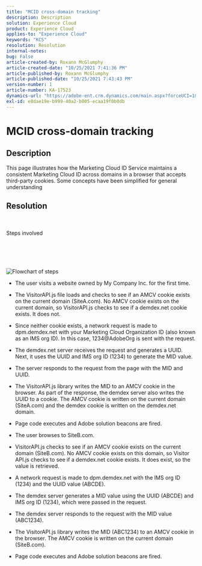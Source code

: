 ```yaml
---
title: "MCID cross-domain tracking"
description: Description
solution: Experience Cloud
product: Experience Cloud
applies-to: "Experience Cloud"
keywords: "KCS"
resolution: Resolution
internal-notes: 
bug: False
article-created-by: Roxann McGlumphy
article-created-date: "10/25/2021 7:41:36 PM"
article-published-by: Roxann McGlumphy
article-published-date: "10/25/2021 7:43:43 PM"
version-number: 1
article-number: KA-17523
dynamics-url: "https://adobe-ent.crm.dynamics.com/main.aspx?forceUCI=1&pagetype=entityrecord&etn=knowledgearticle&id=28dfc18c-cb35-ec11-b6e6-000d3a3485ea"
exl-id: e8dae19e-b999-40a2-b005-ecaa19f0b0db
---
```

# MCID cross-domain tracking

## Description

This page illustrates how the Marketing Cloud ID Service maintains a consistent Marketing Cloud ID across domains in a browser that accepts third-party cookies. Some concepts have been simplified for general understanding

## Resolution

<br><br>Steps involved<br><br><br><br><br><br>![Flowchart of steps](https://helpx.adobe.com/marketing-cloud-core/kb/MCID/CrossDomain/jcr%3acontent/main-pars/image.img.png/MCID%20Cross%20Domain.png "Flowchart of steps")
- The user visits a website owned by My Company Inc. for the first time.


- The VisitorAPI.js file loads and checks to see if an AMCV cookie exists on the current domain (SiteA.com). No AMCV cookie exists on the current domain, so VisitorAPI.js checks to see if a demdex.net cookie exists. It does not.


- Since neither cookie exists, a network request is made to dpm.demdex.net with your Marketing Cloud Organization ID (also known as an IMS org ID). In this case, 1234@AdobeOrg is sent with the request.


- The demdex.net server receives the request and generates a UUID. Next, it uses the UUID and IMS org ID (1234) to generate the MID value.


- The server responds to the request from the page with the MID and UUID.


- The VisitorAPI.js library writes the MID to an AMCV cookie in the browser. As part of the response, the demdex server also writes the UUID to a cookie. The AMCV cookie is written on the current domain (SiteA.com) and the demdex cookie is written on the demdex.net domain.


- Page code executes and Adobe solution beacons are fired.


- The user browses to SiteB.com.


- VisitorAPI.js checks to see if an AMCV cookie exists on the current domain (SiteB.com). No AMCV cookie exists on this domain, so Visitor API.js checks to see if a demdex.net cookie exists. It does exist, so the value is retrieved.


- A network request is made to dpm.demdex.net with the IMS org ID (1234) and the UUID value (ABCDE).


- The demdex server generates a MID value using the UUID (ABCDE) and IMS org ID (1234), which were passed in the request.


- The demdex server responds to the request with the MID value (ABC1234).


- The VisitorAPI.js library writes the MID (ABC1234) to an AMCV cookie in the browser. The AMCV cookie is written on the current domain (SiteB.com).


- Page code executes and Adobe solution beacons are fired.
